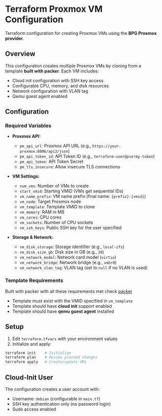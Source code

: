 # Terraform Proxmox VM Configuration

Terraform configuration for creating Proxmox VMs using the **BPG Proxmox provider**.

## Overview

This configuration creates multiple Proxmox VMs by cloning from a template **built with packer**. Each VM includes:
- Cloud init configuration with SSH key access
- Configurable CPU, memory, and disk resources
- Network configuration with VLAN tag
- Qemu guest agent enabled


## Configuration

### Required Variables

* **Proxmox API:**
    * `pm_api_url`: Proxmox API URL (e.g., `https://your-proxmox:8006/api2/json`)
    * `pm_api_token_id`: API Token ID (e.g., `terraform-user@pve!my-token`)
    * `pm_api_token`: API Token Secret
    * `pm_tls_insecure`: Allow insecure TLS connections

* **VM Settings:**
    * `num_vms`: Number of VMs to create
    * `start_vmid`: Starting VMID (VMs get sequential IDs)
    * `vm_name_prefix`: VM name prefix (final name: `{prefix}-{vmid}`)
    * `vm_node`: Target Proxmox node
    * `vm_template`: Template VMID to clone
    * `vm_memory`: RAM in MB
    * `vm_cores`: CPU cores 
    * `vm_sockets`: Number of CPU sockets
    * `vm_ssh_keys`: Public SSH key for the user specified 

* **Storage & Network:**
    * `vm_disk_storage`: Storage identifier (e.g., `local-zfs`)
    * `vm_disk_size_gb`: Disk size in GB (e.g., `20`)
    * `vm_network_model`: Network card model (`virtio`)
    * `vm_network_bridge`: Network bridge (e.g., `vmbr0`)
    * `vm_network_vlan_tag`: VLAN tag (set to `null` if no VLAN is used)

### Template Requirements
Built with packer with all these requirements met check [packer](../packer)
- Template must exist with the VMID specified in `vm_template`
- Template should have **cloud init** support enabled
- Template should have **qemu guest agent** installed

## Setup
1. Edit `terraform.tfvars` with your environment values
2. Initialize and apply:

```bash
terraform init    # Initialize 
terraform plan    # Review planned changes
terraform apply   # Create/update VMs
```

## Cloud-Init User

The configuration creates a user account with:
- Username: `debian` (configurable in `main.tf`)
- SSH key authentication only (no password login)
- Sudo access enabled
